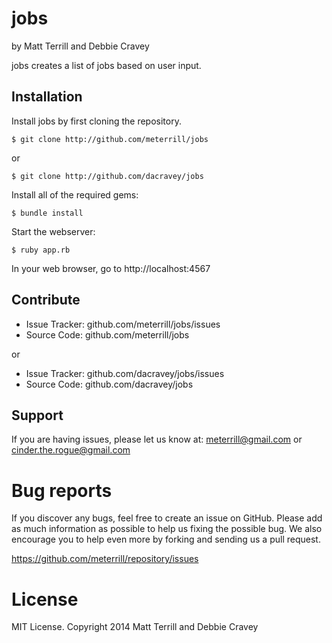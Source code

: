 jobs
========

by Matt Terrill and Debbie Cravey

jobs creates a list of jobs based on user input.

Installation
------------

Install jobs by first cloning the repository.  
```
$ git clone http://github.com/meterrill/jobs
```
or
```
$ git clone http://github.com/dacravey/jobs
```

Install all of the required gems:
```
$ bundle install
```

Start the webserver:
```
$ ruby app.rb
```

In your web browser, go to http://localhost:4567

Contribute
----------

- Issue Tracker: github.com/meterrill/jobs/issues
- Source Code: github.com/meterrill/jobs

or

- Issue Tracker: github.com/dacravey/jobs/issues
- Source Code: github.com/dacravey/jobs

Support
-------

If you are having issues, please let us know at: meterrill@gmail.com or cinder.the.rogue@gmail.com

Bug reports
===========

If you discover any bugs, feel free to create an issue on GitHub. Please add as much information as possible to help us fixing the possible bug. We also encourage you to help even more by forking and sending us a pull request.

https://github.com/meterrill/repository/issues

License
=======

MIT License. Copyright 2014 Matt Terrill and Debbie Cravey
